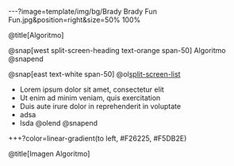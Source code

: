 ---?image=template/img/bg/Brady Brady Fun Fun.jpg&position=right&size=50% 100%

@title[Algoritmo]

@snap[west split-screen-heading text-orange span-50]
Algoritmo
@snapend

@snap[east text-white span-50]
@ol[split-screen-list](false)
- Lorem ipsum dolor sit amet, consectetur elit
- Ut enim ad minim veniam, quis exercitation
- Duis aute irure dolor in reprehenderit in voluptate
- adsa
- lsda
@olend
@snapend

+++?color=linear-gradient(to left, #F26225, #F5DB2E)

@title[Imagen Algoritmo]
